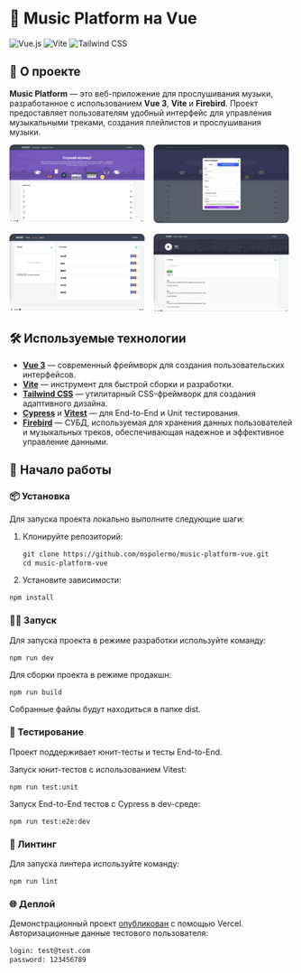 # 🎵 Music Platform на Vue

![Vue.js](https://img.shields.io/badge/Vue-3.0.0-green) ![Vite](https://img.shields.io/badge/Vite-2.0.0-blue) ![Tailwind CSS](https://img.shields.io/badge/TailwindCSS-3.0.0-blueviolet)

## 📖 О проекте
**Music Platform** — это веб-приложение для прослушивания музыки, разработанное с использованием **Vue 3**, **Vite** и **Firebird**. Проект предоставляет пользователям удобный интерфейс для управления музыкальными треками, создания плейлистов и прослушивания музыки.


<div style="display: flex; flex-wrap: wrap; gap: 16px;">
  <a href="./public/assets/screenshots/Home.png" target="_blank">
    <img src="./public/assets/screenshots/Home.png" alt="Главная страница" style="width: 240px; border-radius: 8px;" />
  </a>
  <a href="./public/assets/screenshots/Register.png" target="_blank">
    <img src="./public/assets/screenshots/Register.png" alt="Регистрация" style="width: 240px; border-radius: 8px;" />
  </a>
  <a href="./public/assets/screenshots/Manage.png" target="_blank">
    <img src="./public/assets/screenshots/Manage.png" alt="Страница управления композициями" style="width: 240px; border-radius: 8px;" />
  </a>
  <a href="./public/assets/screenshots/Song.png" target="_blank">
    <img src="./public/assets/screenshots/Song.png" alt="Страница композиции" style="width: 240px; border-radius: 8px;" />
  </a>
</div>

[//]: # ()
[//]: # (![Главная страница]&#40;./public/assets/screenshots/Home.png&#41;)
[//]: # (![Регистрация]&#40;./public/assets/screenshots/Register.png&#41;)
[//]: # (![Страница управления композициями]&#40;./public/assets/screenshots/Manage.png&#41;)
[//]: # (![Страница композиции]&#40;./public/assets/screenshots/Song.png&#41;)

## 🛠️ Используемые технологии
- **[Vue 3](https://vuejs.org/)** — современный фреймворк для создания пользовательских интерфейсов.
- **[Vite](https://vitejs.dev/)** — инструмент для быстрой сборки и разработки.
- **[Tailwind CSS](https://tailwindcss.com/)** — утилитарный CSS-фреймворк для создания адаптивного дизайна.
- **[Cypress](https://www.cypress.io/)** и **[Vitest](https://vitest.dev/)** — для End-to-End и Unit тестирования.
- **[Firebird](https://firebirdsql.org/)** — СУБД, используемая для хранения данных пользователей и музыкальных треков, обеспечивающая надежное и эффективное управление данными.

## 🚀 Начало работы

### 📦 Установка
Для запуска проекта локально выполните следующие шаги:

1. Клонируйте репозиторий:
   ```
   git clone https://github.com/mspolermo/music-platform-vue.git
   cd music-platform-vue
   ```
2. Установите зависимости:
```
npm install
```
### 🧑‍💻 Запуск
Для запуска проекта в режиме разработки используйте команду:
```
npm run dev
```
Для сборки проекта в режиме продакшн:
```
npm run build
```
Собранные файлы будут находиться в папке dist.

### 🧪 Тестирование
Проект поддерживает юнит-тесты и тесты End-to-End.

Запуск юнит-тестов с использованием Vitest:
```
npm run test:unit
```
Запуск End-to-End тестов с Cypress в dev-среде:
```
npm run test:e2e:dev
```
### 🧹 Линтинг
Для запуска линтера используйте команду:
```
npm run lint
```
### 🌐 Деплой
Демонстрационный проект [опубликован](https://music-platform-a8axons85-mspolermos-projects.vercel.app) с помощью Vercel.
Авторизационные данные тестового пользователя:
```
login: test@test.com
password: 123456789
```
